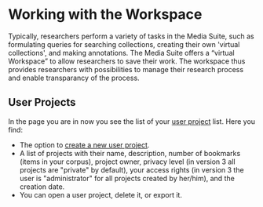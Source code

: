 # Working with the Workspace

Typically, researchers perform a variety of tasks in the Media Suite, such as formulating queries for searching collections, creating their own 'virtual collections', and making annotations. The Media Suite offers a “virtual Workspace” to allow researchers to save their work. The workspace thus provides researchers with possibilities to manage their research process and enable transparancy of the process. 

User Projects
---

In the page you are in now you see the list of your [user project](http://mediasuite.clariah.nl/documentation/glossary/user-project) list. Here you find:

- The option to [create a new user project](<http://mediasuite.clariah.nl/documentation/howtos/user-projects/create>).
- A list of projects with their name, description, number of bookmarks (items in your corpus), project owner, privacy level (in version 3 all projects are "private" by default), your access rights (in version 3 the user is "administrator" for all projects created by her/him), and the creation date.
- You can open a user project, delete it, or export it.

